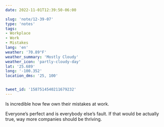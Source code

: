 ```yaml
---
date: 2022-11-01T12:39:50-06:00

slug: 'note/12-39-07'
type: 'notes'
tags:
- Workplace
- Work
- Mistakes
lang: 'en'
weather: '70.89°F'
weather_summary: 'Mostly Cloudy'
weather_icon: 'partly-cloudy-day'
lat: '25.689'
long: '-100.352'
location_dms: '25, 100'


tweet_id: '1587514540211679232'
---
```

Is incredible how few own their mistakes at work.

Everyone’s perfect and is everybody else’s fault. If that would be actually true, way more companies should be thriving.